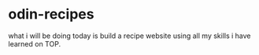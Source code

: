 # odin-recipes

what i will be doing today is build a recipe website using all my skills i have learned on TOP.
